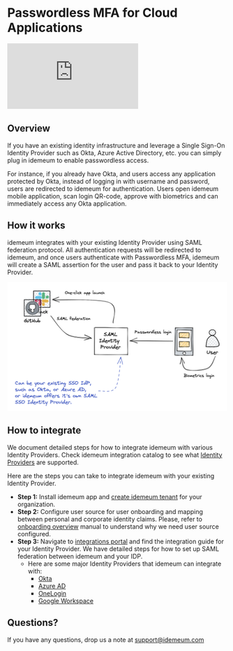 # Passwordless MFA for Cloud Applications

<div class='embed-container'><iframe src='https://www.youtube.com/embed/AlKuTAYuc8k' frameborder='0' allowfullscreen></iframe></div>

## Overview

If you have an existing identity infrastructure and leverage a Single Sign-On Identity Provider such as Okta, Azure Active Directory, etc. you can simply plug in idemeum to enable passwordless access. 

For instance, if you already have Okta, and users access any application protected by Okta, instead of logging in with username and password, users are redirected to idemeum for authentication. Users open idemeum mobile application, scan login QR-code, approve with biometrics and can immediately access any Okta application.

## How it works

idemeum integrates with your existing Identity Provider using SAML federation protocol. All authentication requests will be redirected to idemeum, and once users authenticate with Passwordless MFA, idemeum will create a SAML assertion for the user and pass it back to your Identity Provider. 

![Passwordless for Web apps](./images/mfa-sso.png)
## How to integrate

We document detailed steps for how to integrate idemeum with various Identity Providers. Check idemeum integration catalog to see what [Identity Providers](https://integrations.idemeum.com/tag/identity-provider-mfa/) are supported.

Here are the steps you can take to integrate idemeum with your existing Identity Provider. 

* **Step 1:** Install idemeum app and [create idemeum tenant](../quickstart.html#step-1-sign-up-for-idemeum-cloud-tenant) for your organization.
* **Step 2:** Configure user source for user onboarding and mapping between personal and corporate identity claims. Please, refer to [onboarding overview](../employee-onboarding.html) manual to understand why we need user source configured.
* **Step 3:** Navigate to [integrations portal](https://integrations.idemeum.com) and find the integration guide for your Identity Provider. We have detailed steps for how to set up SAML federation between idemeum and your IDP. 
	* Here are some major Identity Providers that idemeum can integrate with:
		* [Okta](https://integrations.idemeum.com/okta/)
		* [Azure AD](https://integrations.idemeum.com/azuread/)
		* [OneLogin](https://integrations.idemeum.com/onelogin/)
		* [Google Workspace](https://integrations.idemeum.com/google-workspace/)

## Questions?

If you have any questions, drop us a note at [support@idemeum.com](mailto:support@idemeum.com)